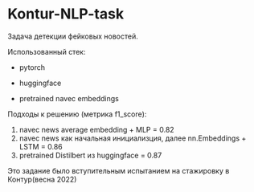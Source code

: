 # Kontur-NLP-task
Задача детекции фейковых новостей.

Использованный стек:

- pytorch

- huggingface 

- pretrained navec embeddings

Подходы к решению (метрика f1_score):

  1. navec news average embedding + MLP = 0.82
  2. navec news как начальная инициализция, далее nn.Embeddings + LSTM = 0.86
  3. pretrained Distilbert из huggingface = 0.87
  
Это задание было вступительным испытанием на стажировку в Контур(весна 2022)

